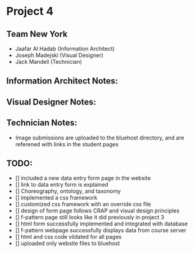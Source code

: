 # Project 4
## Team New York
- Jaafar Al Hadab (Information Architect)
- Joseph Madejski (Visual Designer)
- Jack Mandell (Technician)


## Information Architect Notes:

## Visual Designer Notes:

## Technician Notes:
- Image submissions are uploaded to the bluehost directory, and are referened with links in the student pages

## TODO:
- [] included a new data entry form page in the website
- [] link to data entry form is explained
- [] Choreography, ontology, and taxonomy
- [] implemented a css framework
- [] customized css framework with an override css file
- [] design of form page follows CRAP and visual design principles
- [] f-pattern page still looks like it did previously in project 3
- [] html form successfully implemented and integrated with database
- [] f-pattern webpage successfully displays data from course server
- [] html and css code vildated for all pages
- [] uploaded only website files to bluehost
